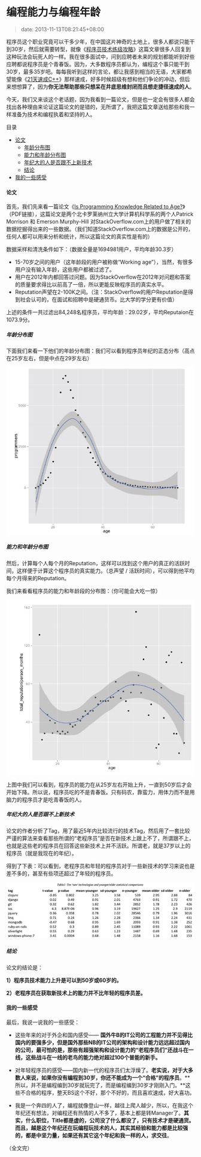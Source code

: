 # 编程能力与编程年龄
>date: 2013-11-13T08:21:45+08:00


程序员这个职业究竟可以干多少年，在中国这片神奇的土地上，很多人都说只能干到30岁，然后就需要转型，就像《[程序员技术练级攻略](https://coolshell.cn/articles/4990.html "程序员技术练级攻略 - 354,806 人阅读")》这篇文章很多人回复到这种玩法会玩死人的一样。我在很多面试中，问到应聘者未来的规划都能听到好些应聘都说程序员是个青春饭。因为，大多数程序员都认为，编程这个事只能干到30岁，最多35岁吧。每每我听到这样的言论，都让我感到相当的无语，大家都希望能像《[21天速成C++](https://coolshell.cn/articles/2250.html "“21天教你学会C++”")》那样速成，好多时候超级有想和他们争论的冲动，但后来想想算了，因为**你无法帮助那些只想呆在井底思维封闭而且想走捷径速成的人**。


今天，我们又来谈这个老话题，因为我看到一篇论文，但是也一定会有很多人都会找出各种理由来论证这篇论文的是错的，无所谓了，我把这篇文章送给那些和我一样准备为技术和编程执着和坚持的人。




目录



* [论文](#%E8%AE%BA%E6%96%87 "论文")
	+ [年龄分布图](#%E5%B9%B4%E9%BE%84%E5%88%86%E5%B8%83%E5%9B%BE "年龄分布图")
	+ [能力和年龄分布图](#%E8%83%BD%E5%8A%9B%E5%92%8C%E5%B9%B4%E9%BE%84%E5%88%86%E5%B8%83%E5%9B%BE "能力和年龄分布图")
	+ [年纪大的人是否跟不上新技术](#%E5%B9%B4%E7%BA%AA%E5%A4%A7%E7%9A%84%E4%BA%BA%E6%98%AF%E5%90%A6%E8%B7%9F%E4%B8%8D%E4%B8%8A%E6%96%B0%E6%8A%80%E6%9C%AF "年纪大的人是否跟不上新技术")
	+ [结论](#%E7%BB%93%E8%AE%BA "结论")
* [我的一些感受](#%E6%88%91%E7%9A%84%E4%B8%80%E4%BA%9B%E6%84%9F%E5%8F%97 "我的一些感受")

#### 论文


首先，我们先来看一篇论文《[Is Programming Knowledge Related to Age?](http://people.engr.ncsu.edu/ermurph3/papers/msr13.pdf)》（PDF链接），这篇论文是两个北卡罗莱纳州立大学计算机科学系的两个人Patrick Morrison 和 Emerson Murphy-Hill 对StackOverflow.com上的用户做了相关的数据挖掘得出来的一些数据。（我们知道StackOverflow.com上的数据是公开的，任何人都可以用来分析和统计，所以这篇论文的真实性是有的）


数据采样和清洗条件如下：（数据全量是1694981用户，平均年龄30.3岁）


* 15-70岁之间的用户（这年龄段的用户被称做“Working age”），当然，有很多用户没有输入年龄，这些用户都被过滤了。
* 用户在2012年内都回答过问题。因为StackOverflow在2012年对问题和答案的质量要求得比以前高了一倍，所以更能反映程序员的真实水平。
* Reputation声望在2-100K之间。（注：StackOverflow的用户Reputation是得到社会认可的，在面试和招聘中是硬通货币。比大学的学分更有价值）


上述的条件一共过滤出84,248名程序员，平均年龄：29.02岁，平均Reputaion在1073.9分。



##### 年龄分布图


下面我们来看一下他们的年龄分布图：我们可以看到程序员年纪的正态分布（高点在25岁左右，但是中点在29岁左右）


![](/assets/images/StackOverflow-Analysis-01.jpg)


##### 能力和年龄分布图


然后，计算每个人每个月的Reputation，这样可以找到这个用户的真正的活跃时间，这样便于计算这个程序员的真实能力。（总声望 / 活跃时间），可以得到他平均每个月得来的Reputation。


我们来看看程序员的能力和年龄段的分布图：（你可能会大吃一惊）


![](/assets/images/StackOverflow-Analysis-02.jpg)


上图中我们可以看到，程序员的能力在从25岁左右开始上升，一直到50岁后才会开始下降。所以说，程序员吃的不是青春饭。只有码农，靠蛮力，用体力而不是用脑力的程序员才是吃青春饭的人。


##### 年纪大的人是否跟不上新技术


论文的作者分析了Tag，用了最近5年内比较流行的技术Tag，然后用了一套比较严谨的算法来查看那些所谓的“老程序员”是否在新技术上跟上不了，所谓跟不上，也就是这些老的程序员在回答这些新技术上并不活跃。所谓老，就是37岁以上的程序员（就是我现在的年纪）。


得到了下表：可以看到，老程序员和年轻的程序员对于一些新技术的学习来说也是差不多的，甚至有些项还超过了年轻的程序员。


![](/assets/images/StackOverflow-Analysis-03.jpg)


##### 结论


论文的结论是：


**1）程序员技术能力上升是可以到50岁或60岁的。**


**2）老程序员在获取新技术上的能力并不比年轻的程序员差。**


#### 我的一些感受


最后，我说一说我的一些感受：


* 这些年来的对于外企和国内感受—— **国外牛B的IT公司的工程能力并不见得比国内的要强多少，但是国外那些NB的IT公司的架构和设计能力远远超过国内的公司，最可怕的是，那些有超强架构和设计能力的“老程序员们”还战斗在一线，这些战斗在一线的老鸟的能力绝对超过100个普能的新手。**


* 对年轻程序员的感受——国内新一代的程序员们太浮燥了。**老实说，对于大多数人来说，如果你没有编程到30岁，你还不能成为一个“合格”的程序员**。**所以，并不是编程编到30岁就玩完了，而是编程编到30岁才刚刚入门。**这些不合格的程序，整天BS这个不好，那个不好的，而且喜欢速成，好大喜功。


* 我是一个奔四的人了，编程就像登山一样，越往上爬人越少，所以，在我这个年纪还有想法，对编程还有热情的人不多了，基本上都是转Manager了。**其实，什么职位，Title都是虚的，公司没了什么都没了，只有技术才是硬通货。而且，越是这个年纪还在玩编程玩技术的人，其实其经验和能力都是比较强的，都是中坚力量，如果还有其它这个年纪和我一样的人，求交往**。


（全文完）



